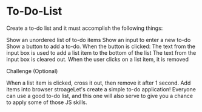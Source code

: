 # To-Do-List

Create a to-do list and it must accomplish the following things:

Show an unordered list of to-do items
Show an input to enter a new to-do
Show a button to add a to-do. When the button is clicked:
The text from the input box is used to add a list item to the bottom of the list
The text from the input box is cleared out.
When the user clicks on a list item, it is removed
 

Challenge (Optional)

When a list item is clicked, cross it out, then remove it after 1 second.
Add items into browser stroageLet's create a simple to-do application! Everyone can use a good to-do list, and this one will also serve to give you a chance to apply some of those JS skills.

 
